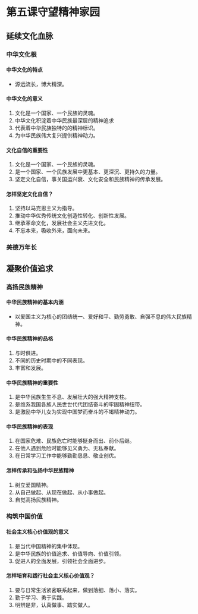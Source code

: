 # 第五课守望精神家园

## 延续文化血脉

### 中华文化根

#### 中华文化的特点

- 源远流长，博大精深。

#### 中华文化的意义

1. 文化是一个国家、一个民族的灵魂。
2. 中华文化积淀着中华民族最深层的精神追求
3. 代表着中华民族独特的的精神标识。
4. 为中华民族伟大复兴提供精神动力。

#### 文化自信的重要性

1. 文化是一个国家、一个民族的灵魂。
2. 是一个国家、一个民族发展中更基本、更深沉、更持久的力量。
3. 坚定文化自信，事关国运兴衰、文化安全和民族精神的传承发展。

#### 怎样坚定文化自信？

1. 坚持以马克思主义为指导。
2. 推动中华优秀传统文化创造性转化、创新性发展。
3. 继承革命文化，发展社会主义先进文化。
4. 不忘本来，吸收外来，面向未来。

### 美德万年长

## 凝聚价值追求

### 高扬民族精神

#### 中华民族精神的基本内涵

- 以爱国主义为核心的团结统一、爱好和平、勤劳勇敢、自强不息的伟大民族精神。

#### 中华民族精神的品格

1. 与时俱进。
2. 不同的历史时期中的不同表现。
3. 丰富和发展。

#### 中华民族精神的重要性

1. 是中华民族生生不息、发展壮大的强大精神支柱。
2. 是维系我国各族人民世世代代团结奋斗的牢固精神纽带。
3. 是激励中华儿女为实现中国梦而奋斗的不竭精神动力。

#### 中华民族精神的表现

1. 在国家危难、民族危亡时能够挺身而出、前仆后继。
2. 在他人遇到危险时能够见义勇为、无私奉献。
3. 在日常学习工作中能够勤勤恳恳、敬业创优。

#### 怎样传承和弘扬中华民族精神

1. 树立爱国精神。
2. 从自己做起、从现在做起、从小事做起。
3. 自觉高扬民族精神。

### 构筑中国价值

#### 社会主义核心价值观的意义

1. 是当代中国精神的集中体现。
2. 是中华民族的价值追求、价值导向、价值引领。
3. 促进人的全面发展，引领社会全面进步。

#### 怎样培育和践行社会主义核心价值观？

1. 要与日常生活紧密联系起来，做到落细、落小、落实。
2. 勤于学习、勇于实践。
3. 明辨是非，认真做事、踏实做人。